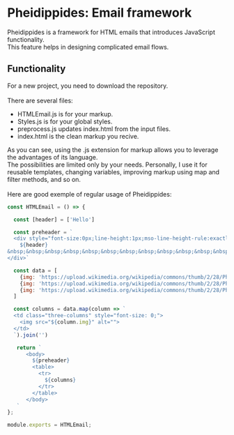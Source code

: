 # Pheidippides: Email framework

Pheidippides is a framework for HTML emails that introduces JavaScript functionality. <br />
This feature helps in designing complicated email flows.

## Functionality
For a new project, you need to download the repository. <br /><br />
There are several files: <br />

<ul>
<li>HTMLEmail.js is for your markup.</li>
<li>Styles.js is for your global styles.</li>
<li>preprocess.js updates index.html from the input files.</li>
<li>index.html is the clean markup you recive.</li>
</ul>

As you can see, using the .js extension for markup allows you to leverage the advantages of its language. <br />
The possibilities are limited only by your needs. Personally, I use it for reusable templates, changing variables, improving markup using map and filter methods, and so on. <br /> <br />
 Here are good exemple of regular usage of Pheidippides:

```JavaScript
const HTMLEmail = () => {

  const [header] = ['Hello']

  const preheader = `
  <div style="font-size:0px;line-height:1px;mso-line-height-rule:exactly;display:none;max-width:0px;max-height:0px;opacity:0;overflow:hidden;mso-hide:all;">
    ${header}
&nbsp;&nbsp;‌&nbsp;‌&nbsp;‌&nbsp;&nbsp;‌&nbsp;‌&nbsp;‌&nbsp;&nbsp;‌&nbsp;‌&nbsp;‌&nbsp;&nbsp;‌&nbsp;‌&nbsp;‌&nbsp;&nbsp;‌&nbsp;‌&nbsp;‌&nbsp;&nbsp;‌&nbsp;‌&nbsp;‌&nbsp;&nbsp;‌&nbsp;‌&nbsp;‌&nbsp;&nbsp;‌&nbsp;‌&nbsp;‌&nbsp;&nbsp;‌&nbsp;‌&nbsp;‌&nbsp;&nbsp;‌&nbsp;‌&nbsp;‌&nbsp;&nbsp;‌&nbsp;‌&nbsp;‌&nbsp;&nbsp;‌&nbsp;‌&nbsp;‌&nbsp;&nbsp;‌&nbsp;‌&nbsp;‌&nbsp;&nbsp;‌&nbsp;‌&nbsp;‌&nbsp;&nbsp;‌&nbsp;‌&nbsp;‌&nbsp;&nbsp;‌&nbsp;‌&nbsp;‌&nbsp;&nbsp;‌&nbsp;‌&nbsp;‌&nbsp;&nbsp;‌&nbsp;‌&nbsp;‌&nbsp;&nbsp;‌&nbsp;‌&nbsp;‌&nbsp;&nbsp;‌&nbsp;‌&nbsp;‌&nbsp;&nbsp;‌&nbsp;‌&nbsp;‌&nbsp;&nbsp;‌&nbsp;‌&nbsp;‌&nbsp;&nbsp;‌&nbsp;‌&nbsp;‌&nbsp;&nbsp;‌&nbsp;‌&nbsp;‌&nbsp;&nbsp;‌&nbsp;‌&nbsp;‌&nbsp;&nbsp;‌&nbsp;‌&nbsp;‌&nbsp;&nbsp;‌&nbsp;‌&nbsp;‌&nbsp;&nbsp;‌&nbsp;‌&nbsp;‌&nbsp;&nbsp;‌&nbsp;‌&nbsp;‌&nbsp;&nbsp;‌&nbsp;‌&nbsp;‌&nbsp;&nbsp;‌&nbsp;‌&nbsp;‌&nbsp;&nbsp;‌&nbsp;‌&nbsp;‌&nbsp;&nbsp;‌&nbsp;‌&nbsp;‌&nbsp;&nbsp;‌&nbsp;‌&nbsp;‌&nbsp;&nbsp;‌&nbsp;‌&nbsp;
</div>`

  const data = [
    {img: 'https://upload.wikimedia.org/wikipedia/commons/thumb/2/28/Phidippides.jpg/1280px-Phidippides.jpg'},
    {img: 'https://upload.wikimedia.org/wikipedia/commons/thumb/2/28/Phidippides.jpg/1280px-Phidippides.jpg'},
    {img: 'https://upload.wikimedia.org/wikipedia/commons/thumb/2/28/Phidippides.jpg/1280px-Phidippides.jpg'},
  ]

  const columns = data.map(column => `
  <td class="three-columns" style="font-size: 0;">
    <img src="${column.img}" alt="">
  </td>
  `).join('')

   return `
      <body>
        ${preheader}
        <table>
          <tr>
            ${columns}
          </tr>
        </table>
      </body>
   `
};

module.exports = HTMLEmail;

```
